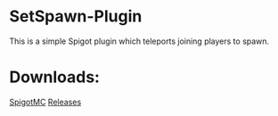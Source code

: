 # SetSpawn-Plugin
This is a simple Spigot plugin which teleports joining players to spawn.

# Downloads:
[SpigotMC](https://www.spigotmc.org/resources/setspawn-spawn-on-join.80235/)
[Releases](https://github.com/RootRobo/SetSpawn-Plugin/releases)
